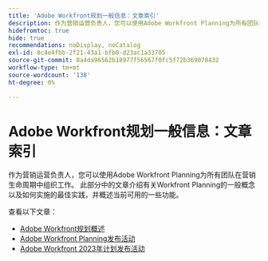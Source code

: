 ```yaml
---
title: 'Adobe Workfront规划一般信息：文章索引'
description: 作为营销运营负责人，您可以使用Adobe Workfront Planning为所有团队在营销生命周期中组织工作。 此部分中的文章介绍有关Workfront Planning的一般概念以及如何实施的最佳实践，并概述当前可用的一些功能。
hidefromtoc: true
hide: true
recommendations: noDisplay, noCatalog
exl-id: 8c4e4fbb-2f21-43a1-bfb0-d23ac1a33705
source-git-commit: 8a4da96562b18977f56567f0fc5f72b369078432
workflow-type: tm+mt
source-wordcount: '138'
ht-degree: 0%

---
```


# Adobe Workfront规划一般信息：文章索引

作为营销运营负责人，您可以使用Adobe Workfront Planning为所有团队在营销生命周期中组织工作。 此部分中的文章介绍有关Workfront Planning的一般概念以及如何实施的最佳实践，并概述当前可用的一些功能。

查看以下文章：

* [Adobe Workfront规划概述](/help/quicksilver/planning/general/planning-overview.md)
* [Adobe Workfront Planning发布活动](/help/quicksilver/planning/general/release-activity.md)
* [Adobe Workfront 2023年计划发布活动](/help/quicksilver/planning/general/release-activity-archives-2023.md)
